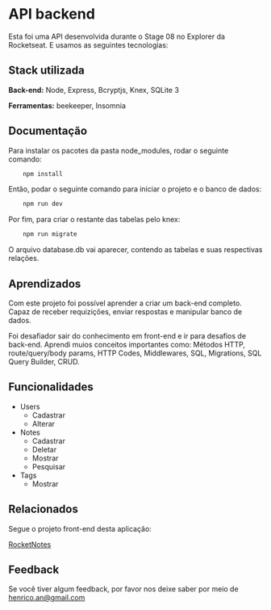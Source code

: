 
# API backend

Esta foi uma API desenvolvida durante o Stage 08 no Explorer da Rocketseat. E usamos as seguintes tecnologias:

## Stack utilizada

**Back-end:** Node, Express, Bcryptjs, Knex, SQLite 3

**Ferramentas:** beekeeper, Insomnia


## Documentação

Para instalar os pacotes da pasta node_modules, rodar o seguinte comando:

```bash
    npm install
```

Então, podar o seguinte comando para iniciar o projeto e o banco de dados:

```bash
    npm run dev
```

Por fim, para criar o restante das tabelas pelo knex:

```bash
    npm run migrate
```

O arquivo database.db vai aparecer, contendo as tabelas e suas respectivas relações.
## Aprendizados

Com este projeto foi possível aprender a criar um back-end completo. Capaz de receber requizições, enviar respostas e manipular banco de dados.

Foi desafiador sair do conhecimento em front-end e ir para desafios de back-end. Aprendi muios conceitos importantes como: Métodos HTTP, route/query/body params, HTTP Codes, Middlewares, SQL, Migrations, SQL Query Builder, CRUD.



## Funcionalidades

- Users
    - Cadastrar
    - Alterar 
- Notes
    - Cadastrar  
    - Deletar 
    - Mostrar 
    - Pesquisar 
- Tags
    - Mostrar
 
## Relacionados

Segue o projeto front-end desta aplicação:

[RocketNotes](https://github.com/HenricoAngolera/rocketnotes)


## Feedback

Se você tiver algum feedback, por favor nos deixe saber por meio de henrico.an@gmail.com

